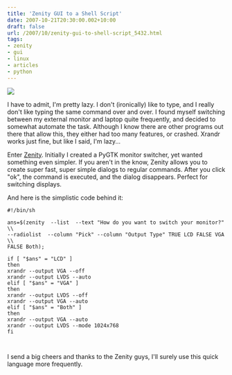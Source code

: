 ```yaml
---
title: 'Zenity GUI to a Shell Script'
date: 2007-10-21T20:30:00.002+10:00
draft: false
url: /2007/10/zenity-gui-to-shell-script_5432.html
tags: 
- zenity
- gui
- linux
- articles
- python
---
```


  
[![](https://blogger.googleusercontent.com/img/b/R29vZ2xl/AVvXsEigBFNcFKSB9lKhJPiSiwDlp9q9SmO2yEu9v343B1M-2NFN5s2cJ-cUji8qR3LW1CmmitKztwUh3QxLAIjkSMYio5lIwhX1GszzhfZnufjrxugrWTNSZLH06e-qxV4ldttqBMDRBPWfXlc4/s800/zenityss.jpg)](http://picasaweb.google.com/lh/photo/whbV2vHNOr5d7pvO8qsgRw?feat=embedwebsite)  
  

I have to admit, I'm pretty lazy. I don't (ironically) like to type, and I really don't like typing the same command over and over. I found myself switching between my external monitor and laptop quite frequently, and decided to somewhat automate the task. Although I know there are other programs out there that allow this, they either had too many features, or crashed. Xrandr works just fine, but like I said, I'm lazy...

Enter [Zenity](http://live.gnome.org/Zenity). Initially I created a PyGTK monitor switcher, yet wanted something even simpler. If you aren't in the know, Zenity allows you to create super fast, super simple dialogs to regular commands. After you click "ok", the command is executed, and the dialog disappears. Perfect for switching displays.

And here is the simplistic code behind it:

```
#!/bin/sh

ans=$(zenity  --list  --text "How do you want to switch your monitor?" \\
--radiolist  --column "Pick" --column "Output Type" TRUE LCD FALSE VGA \\
FALSE Both);

if [ "$ans" = "LCD" ]
then
xrandr --output VGA --off
xrandr --output LVDS --auto
elif [ "$ans" = "VGA" ]
then
xrandr --output LVDS --off
xrandr --output VGA --auto
elif [ "$ans" = "Both" ]
then
xrandr --output VGA --auto
xrandr --output LVDS --mode 1024x768
fi



```  
  

I send a big cheers and thanks to the Zenity guys, I'll surely use this quick language more frequently.